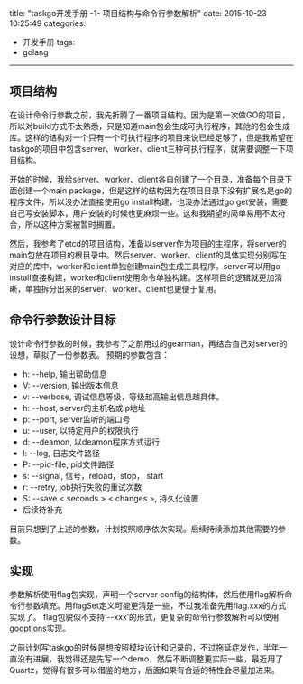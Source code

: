 title: "taskgo开发手册 -1- 项目结构与命令行参数解析"
date: 2015-10-23 10:25:49
categories:
- 开发手册
tags:
- golang
---


## 项目结构
在设计命令行参数之前，我先折腾了一番项目结构。因为是第一次做GO的项目，所以对build方式不太熟悉，只是知道main包会生成可执行程序，其他的包会生成库。这样的结构对一个只有一个可执行程序的项目来说已经足够了，但是我希望在taskgo的项目中包含server、worker、client三种可执行程序，就需要调整一下项目结构。

<!-- more -->

开始的时候，我给server、worker、client各自创建了一个目录，准备每个目录下面创建一个main package，但是这样的结构因为在项目目录下没有扩展名是go的程序文件，所以没办法直接使用go install构建，也没办法通过go get安装，需要自己写安装脚本，用户安装的时候也更麻烦一些。这和我期望的简单易用不太符合，所以这种方案被暂时搁置。

然后，我参考了etcd的项目结构，准备以server作为项目的主程序，将server的main包放在项目的根目录中。然后server、worker、client的具体实现分别写在对应的库中，worker和client单独创建main包生成工具程序。server可以用go install直接构建，worker和client使用命令单独构建。这样项目的逻辑就更加清晰，单独拆分出来的server、worker、client也更便于复用。

## 命令行参数设计目标
设计命令行参数的时候，我参考了之前用过的gearman，再结合自己对server的设想，草拟了一份参数表。
预期的参数包含：
- h: --help, 输出帮助信息
- V: --version, 输出版本信息
- v: --verbose, 调试信息等级，等级越高输出信息越具体。
- h: --host, server的主机名或ip地址
- p: --port, server监听的端口号
- u: --user, 以特定用户的权限执行
- d: --deamon, 以deamon程序方式运行
- l: --log, 日志文件路径
- P: --pid-file, pid文件路径
- s: --signal, 信号，reload，stop， start
- r: --retry, job执行失败的重试次数
- S: --save < seconds > < changes >, 持久化设置
- 后续待补充

目前只想到了上述的参数，计划按照顺序依次实现。后续持续添加其他需要的参数。

## 实现
参数解析使用flag包实现，声明一个server config的结构体，然后使用flag解析命令行参数填充。用flagSet定义可能更清楚一些，不过我准备先用flag.xxx的方式实现了。
flag包貌似不支持‘--xxx’的形式，更复杂的命令行参数解析可以使用[gooptions](https://github.com/voxelbrain/goptions)实现。

之前计划写taskgo的时候是想按照模块设计和记录的，不过拖延症发作，半年一直没有进展，我觉得还是先写一个demo，然后不断调整更实际一些，最近用了Quartz，觉得有很多可以借鉴的地方，后面如果有合适的特性会尽量加进来。
